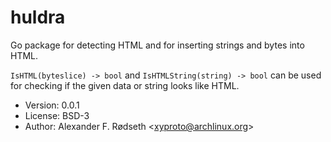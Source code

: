# huldra

Go package for detecting HTML and for inserting strings and bytes into HTML.

`IsHTML(byteslice) -> bool` and `IsHTMLString(string) -> bool` can be used for checking if the given data or string looks like HTML.

* Version: 0.0.1
* License: BSD-3
* Author: Alexander F. Rødseth &lt;xyproto@archlinux.org&gt;
